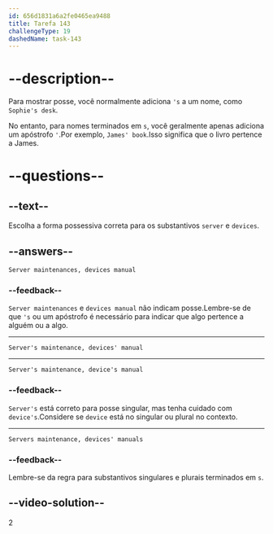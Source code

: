 ```yaml
---
id: 656d1831a6a2fe0465ea9488
title: Tarefa 143
challengeType: 19
dashedName: task-143
---
```


# --description--

Para mostrar posse, você normalmente adiciona `'s` a um nome, como `Sophie's desk`.

No entanto, para nomes terminados em `s`, você geralmente apenas adiciona um apóstrofo `'`.Por exemplo, `James' book`.Isso significa que o livro pertence a James.

# --questions--

## --text--

Escolha a forma possessiva correta para os substantivos `server` e `devices`.

## --answers--

`Server maintenances, devices manual`

### --feedback--

`Server maintenances` e `devices manual` não indicam posse.Lembre-se de que `'s` ou um apóstrofo é necessário para indicar que algo pertence a alguém ou a algo.

---

`Server's maintenance, devices' manual`

---

`Server's maintenance, device's manual`

### --feedback--

`Server's` está correto para posse singular, mas tenha cuidado com `device's`.Considere se `device` está no singular ou plural no contexto.

---

`Servers maintenance, devices' manuals`

### --feedback--

Lembre-se da regra para substantivos singulares e plurais terminados em `s`.

## --video-solution--

2
